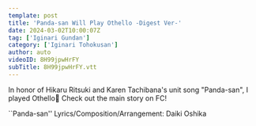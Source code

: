 ```yaml
---
template: post
title: 'Panda-san Will Play Othello -Digest Ver-'
date: 2024-03-02T10:00:07Z
tag: ['Iginari Gundan']
category: ['Iginari Tohokusan']
author: auto 
videoID: 8H99jpwHrFY
subTitle: 8H99jpwHrFY.vtt
---
```

In honor of Hikaru Ritsuki and Karen Tachibana's unit song "Panda-san", I played Othello🐼
Check out the main story on FC!


``Panda-san''
Lyrics/Composition/Arrangement: Daiki Oshika


